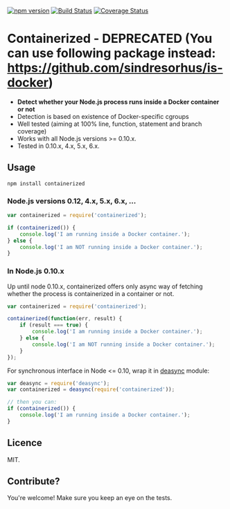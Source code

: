 [![npm version](https://badge.fury.io/js/containerized.svg)](http://badge.fury.io/js/containerized) [![Build Status](https://travis-ci.org/pipedrive/containerized.svg?branch=master)](https://travis-ci.org/pipedrive/containerized) [![Coverage Status](https://coveralls.io/repos/github/pipedrive/containerized/badge.svg?branch=master)](https://coveralls.io/github/pipedrive/containerized?branch=master)

# Containerized - DEPRECATED (You can use following package instead: https://github.com/sindresorhus/is-docker)

 * **Detect whether your Node.js process runs inside a Docker container or not**
 * Detection is based on existence of Docker-specific cgroups
 * Well tested (aiming at 100% line, function, statement and branch coverage)
 * Works with all Node.js versions >= 0.10.x.
 * Tested in 0.10.x, 4.x, 5.x, 6.x.

## Usage

```
npm install containerized
```

### Node.js versions 0.12, 4.x, 5.x, 6.x, ...

```javascript
var containerized = require('containerized');

if (containerized()) {
	console.log('I am running inside a Docker container.');
} else {
	console.log('I am NOT running inside a Docker container.');
}
```

### In Node.js 0.10.x

Up until node 0.10.x, containerized offers only async way of fetching whether the process is containerized in a container or not.

```javascript
var containerized = require('containerized');

containerized(function(err, result) {
	if (result === true) {
		console.log('I am running inside a Docker container.');
	} else {
		console.log('I am NOT running inside a Docker container.');
	}
});
```

For synchronous interface in Node <= 0.10, wrap it in [deasync](https://www.npmjs.com/package/deasync) module:
```javascript
var deasync = require('deasync');
var containerized = deasync(require('containerized'));

// then you can:
if (containerized()) {
	console.log('I am running inside a Docker container.');
}
```


## Licence

MIT.

## Contribute?

You're welcome! Make sure you keep an eye on the tests.
